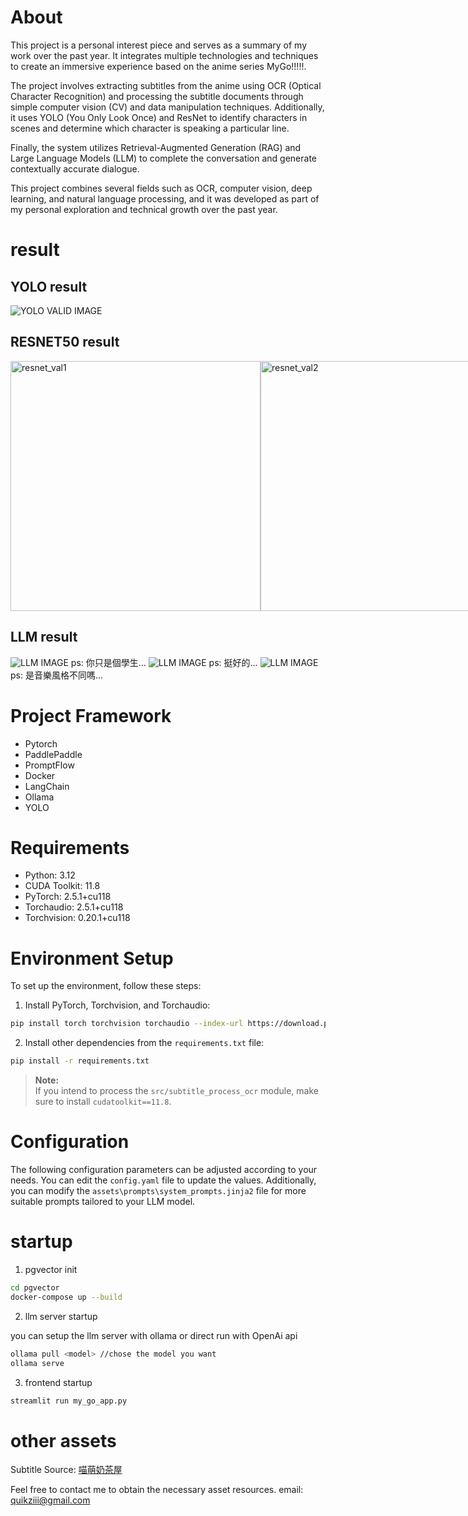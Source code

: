 # About

This project is a personal interest piece and serves as a summary of my work over the past year. It integrates multiple technologies and techniques to create an immersive experience based on the anime series MyGo!!!!!.

The project involves extracting subtitles from the anime using OCR (Optical Character Recognition) and processing the subtitle documents through simple computer vision (CV) and data manipulation techniques. Additionally, it uses YOLO (You Only Look Once) and ResNet to identify characters in scenes and determine which character is speaking a particular line.

Finally, the system utilizes Retrieval-Augmented Generation (RAG) and Large Language Models (LLM) to complete the conversation and generate contextually accurate dialogue.

This project combines several fields such as OCR, computer vision, deep learning, and natural language processing, and it was developed as part of my personal exploration and technical growth over the past year.

# result

## YOLO result
![YOLO VALID IMAGE](assets\demo\yolo_result.jpg)

## RESNET50 result
<div style="display: flex; justify-content: space-around;">
  <img src="assets/demo/valid_result1.png" alt="resnet_val1" width="400" />
  <img src="assets/demo/valid_result2.png" alt="resnet_val2" width="400" />
</div>

## LLM result
![LLM IMAGE](assets\demo\chat_demo1.png)
 ps: 你只是個學生...
![LLM IMAGE](assets\demo\chat_demo2.png)
 ps: 挺好的...
![LLM IMAGE](assets\demo\chat_demo3.png)
 ps: 是音樂風格不同嗎...
 
# Project Framework

- Pytorch
- PaddlePaddle
- PromptFlow
- Docker
- LangChain
- Ollama
- YOLO

# Requirements

- Python: 3.12
- CUDA Toolkit: 11.8
- PyTorch: 2.5.1+cu118
- Torchaudio: 2.5.1+cu118
- Torchvision: 0.20.1+cu118

# Environment Setup

To set up the environment, follow these steps:

1. Install PyTorch, Torchvision, and Torchaudio:

```bash
pip install torch torchvision torchaudio --index-url https://download.pytorch.org/whl/cu118
```

2. Install other dependencies from the `requirements.txt` file:

```bash
pip install -r requirements.txt
```

> **Note:**  
> If you intend to process the `src/subtitle_process_ocr` module, make sure to install `cudatoolkit==11.8`.


# Configuration

The following configuration parameters can be adjusted according to your needs. You can edit the `config.yaml` file to update the values.
Additionally, you can modify the `assets\prompts\system_prompts.jinja2`  file for more suitable prompts tailored to your LLM model.

# startup

1. pgvector init

```bash
cd pgvector
docker-compose up --build
```

2. llm server startup

you can setup the llm server with ollama or direct run with OpenAi api

```bash
ollama pull <model> //chose the model you want
ollama serve
```

3. frontend startup

```bash
streamlit run my_go_app.py
```

# other assets

Subtitle Source: [喵萌奶茶屋](https://www.nekomoe.cafe/)

Feel free to contact me to obtain the necessary asset resources.
email: quikziii@gmail.com